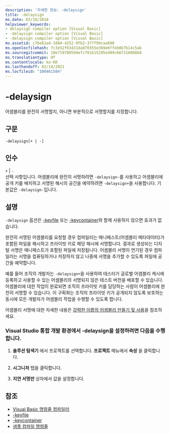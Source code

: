 ```yaml
---
description: '자세한 정보: -delaysign'
title: -delaysign
ms.date: 03/10/2018
helpviewer_keywords:
- delaysign compiler option [Visual Basic]
- -delaysign compiler option [Visual Basic]
- -delaysign compiler option [Visual Basic]
ms.assetid: c76e61a4-1884-4252-9fb2-377f99caa690
ms.openlocfilehash: fc3e52f63431da870355e369e6ffeb8b7b14c5ab
ms.sourcegitcommit: 10e719780594efc781b15295e499c66f316068b8
ms.translationtype: HT
ms.contentlocale: ko-KR
ms.lasthandoff: 02/14/2021
ms.locfileid: "100461504"
---
```

# <a name="-delaysign"></a>-delaysign

어셈블리를 완전히 서명할지, 아니면 부분적으로 서명할지를 지정합니다.

## <a name="syntax"></a>구문

```console
-delaysign[+ | -]
```

## <a name="arguments"></a>인수

`+` &#124; `-`  
선택 사항입니다. 어셈블리에 완전히 서명하려면 `-delaysign-`를 사용하고 어셈블리에 공개 키를 배치하고 서명된 해시의 공간을 예약하려면 `-delaysign+`을 사용합니다. 기본값은 `-delaysign-`입니다.

## <a name="remarks"></a>설명

`-delaysign` 옵션은 [-keyfile](keyfile.md) 또는 [-keycontainer](keycontainer.md)와 함께 사용하지 않으면 효과가 없습니다.

완전히 서명된 어셈블리를 요청할 경우 컴파일러는 매니페스트(어셈블리 메타데이터)가 포함된 파일을 해시하고 프라이빗 키로 해당 해시에 서명합니다. 결과로 생성되는 디지털 서명은 매니페스트가 포함된 파일에 저장됩니다. 어셈블리 서명이 연기된 경우 컴파일러는 서명을 컴퓨팅하거나 저장하지 않고 나중에 서명을 추가할 수 있도록 파일에 공간을 예약합니다.

예를 들어 조직의 개발자는 `-delaysign+`을 사용하여 테스터가 글로벌 어셈블리 캐시에 등록하고 사용할 수 있는 어셈블리의 서명되지 않은 테스트 버전을 배포할 수 있습니다. 어셈블리에 대한 작업이 완료되면 조직의 프라이빗 키를 담당하는 사람이 어셈블리에 완전히 서명할 수 있습니다. 이 구획화는 조직의 프라이빗 키가 공개되지 않도록 보호하는 동시에 모든 개발자가 어셈블리 작업을 수행할 수 있도록 합니다.

어셈블리 서명에 대한 자세한 내용은 [강력한 이름의 어셈블리 만들기 및 사용](../../../standard/assembly/create-use-strong-named.md)을 참조하세요.

### <a name="to-set--delaysign-in-the-visual-studio-integrated-development-environment"></a>Visual Studio 통합 개발 환경에서 -delaysign을 설정하려면 다음을 수행합니다.

1. **솔루션 탐색기** 에서 프로젝트를 선택합니다. **프로젝트** 메뉴에서 **속성** 을 클릭합니다.

2. **시그니처** 탭을 클릭합니다.

3. **지연 서명만** 상자에서 값을 설정합니다.

## <a name="see-also"></a>참조

- [Visual Basic 명령줄 컴파일러](index.md)
- [-keyfile](keyfile.md)
- [-keycontainer](keycontainer.md)
- [샘플 컴파일 명령줄](sample-compilation-command-lines.md)
